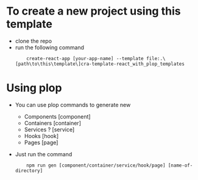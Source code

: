 # To create a new project using this template 

- clone the repo 
- run the following command  
    ```
        create-react-app [your-app-name] --template file:.\[path\to\this\template\]cra-template-react_with_plop_templates
    ```

# Using plop 

- You can use plop commands to generate new 
    - Components [component]
    - Containers [container]
    - Services ? [service]
    - Hooks [hook]
    - Pages [page]

- Just run the command 
    ``` 
        npm run gen [component/container/service/hook/page] [name-of-directory]
    ```